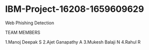# IBM-Project-16208-1659609629
Web Phishing Detection

TEAM MEMBERS

1.Manoj Deepak S
2.Ajet Ganapathy A
3.Mukesh Balaji N
4.Rahul R
